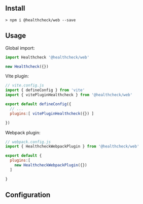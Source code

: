 ## Install

```shell
> npm i @healthcheck/web --save

```

## Usage

Global import:

```js
import Healthcheck '@healthcheck/web'

new Healthcheck({})

```

Vite plugin:

```js
// vite.config.js
import { defineConfig } from 'vite'
import { vitePluginHealthcheck } from '@healthcheck/web'

export default defineConfig({
  // ...
  plugins:[ vitePluginHealthcheck({}) ]

})

```

Webpack plugin:

```js
// webpack.config.js
import { HealthcheckWebpackPlugin } from '@healthcheck/web'

export default {
  plugins:[
    new HealthcheckWebpackPlugin({})
  ]  

}

```

## Configuration
